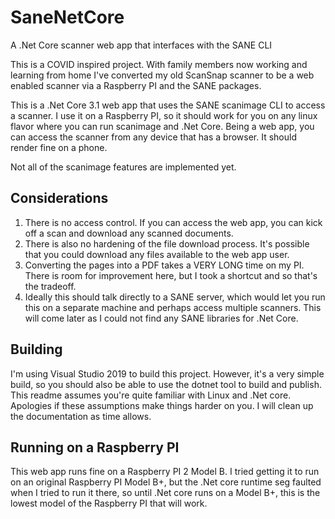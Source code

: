 # SaneNetCore
A .Net Core scanner web app that interfaces with the SANE CLI

This is a COVID inspired project. With family members now working and learning from home I've converted my old ScanSnap scanner to be a web enabled scanner via a Raspberry PI and the SANE packages.

This is a .Net Core 3.1 web app that uses the SANE scanimage CLI to access a scanner. I use it on a Raspberry PI, so it should work for you on any linux flavor where you can run scanimage and .Net Core. Being a web app, you can access the scanner from any device that has a browser. It should render fine on a phone.

Not all of the scanimage features are implemented yet.

## Considerations
1. There is no access control. If you can access the web app, you can kick off a scan and download any scanned documents.
1. There is also no hardening of the file download process. It's possible that you could download any files available to the web app user.  
1. Converting the pages into a PDF takes a VERY LONG time on my PI. There is room for improvement here, but I took a shortcut and so that's the tradeoff.
1. Ideally this should talk directly to a SANE server, which would let you run this on a separate machine and perhaps access multiple scanners. This will come later as I could not find any SANE libraries for .Net Core.

## Building
I'm using Visual Studio 2019 to build this project. However, it's a very simple build, so you should also be able to use the dotnet tool to build and publish. This readme assumes you're quite familiar with Linux and .Net core. Apologies if these assumptions make things harder on you. I will clean up the documentation as time allows.

## Running on a Raspberry PI
This web app runs fine on a Raspberry PI 2 Model B. I tried getting it to run on an original Raspberry PI Model B+, but the .Net core runtime seg faulted when I tried to run it there, so until .Net core runs on a Model B+, this is the lowest model of the Raspberry PI that will work.
